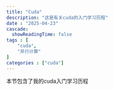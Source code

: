 ```yaml
---
title: "Cuda"
description: "这是有关cuda的入门学习历程"
date : "2025-04-23"
cascade:
  showReadingTime: false
tags : [
    "cuda",
    "并行计算"
]
categories : ["cuda"]
---
```



本节包含了我的cuda入门学习历程
